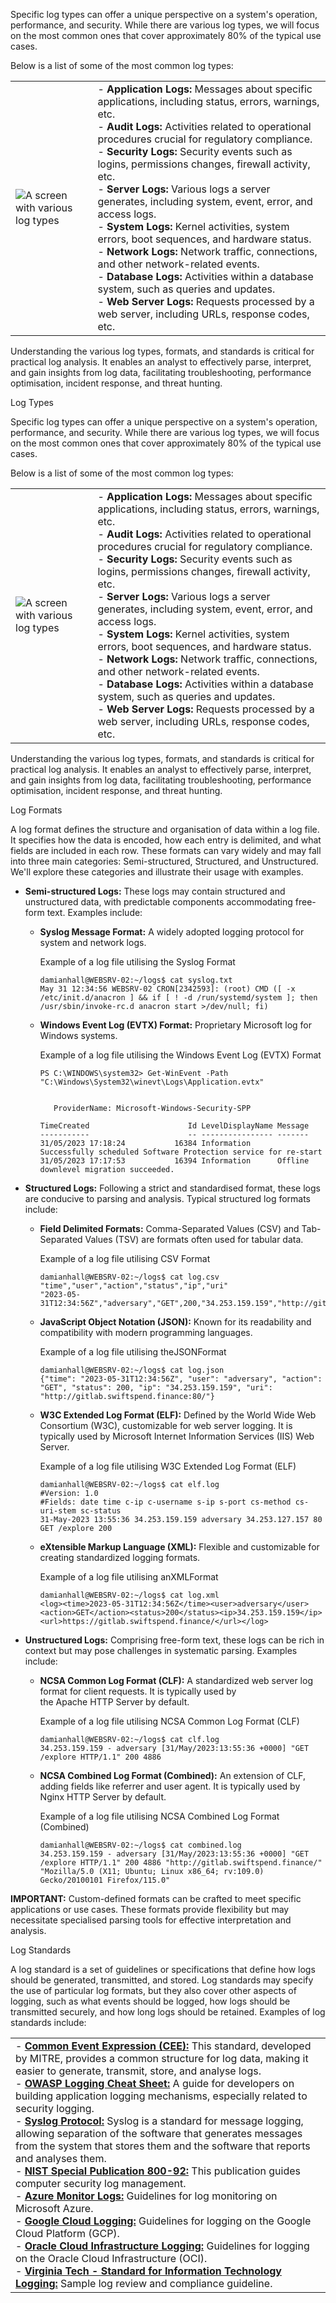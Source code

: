 Specific log types can offer a unique perspective on a system's operation, performance, and security. While there are various log types, we will focus on the most common ones that cover approximately 80% of the typical use cases.

Below is a list of some of the most common log types:

|   |   |
|---|---|
|![A screen with various log types](https://tryhackme-images.s3.amazonaws.com/user-uploads/63da722f2d207d0049da10b1/room-content/dd8471228f690b259b22b69d39b18acc.svg)|- **Application Logs:** Messages about specific applications, including status, errors, warnings, etc.<br>- **Audit Logs:** Activities related to operational procedures crucial for regulatory compliance.<br>- **Security Logs:** Security events such as logins, permissions changes, firewall activity, etc.<br>- **Server Logs:** Various logs a server generates, including system, event, error, and access logs.<br>- **System Logs:** Kernel activities, system errors, boot sequences, and hardware status.<br>- **Network Logs:** Network traffic, connections, and other network-related events.<br>- **Database Logs:** Activities within a database system, such as queries and updates.<br>- **Web Server Logs:** Requests processed by a web server, including URLs, response codes, etc.|

  

Understanding the various log types, formats, and standards is critical for practical log analysis. It enables an analyst to effectively parse, interpret, and gain insights from log data, facilitating troubleshooting, performance optimisation, incident response, and threat hunting.


Log Types

Specific log types can offer a unique perspective on a system's operation, performance, and security. While there are various log types, we will focus on the most common ones that cover approximately 80% of the typical use cases.

Below is a list of some of the most common log types:

|   |   |
|---|---|
|![A screen with various log types](https://tryhackme-images.s3.amazonaws.com/user-uploads/63da722f2d207d0049da10b1/room-content/dd8471228f690b259b22b69d39b18acc.svg)|- **Application Logs:** Messages about specific applications, including status, errors, warnings, etc.<br>- **Audit Logs:** Activities related to operational procedures crucial for regulatory compliance.<br>- **Security Logs:** Security events such as logins, permissions changes, firewall activity, etc.<br>- **Server Logs:** Various logs a server generates, including system, event, error, and access logs.<br>- **System Logs:** Kernel activities, system errors, boot sequences, and hardware status.<br>- **Network Logs:** Network traffic, connections, and other network-related events.<br>- **Database Logs:** Activities within a database system, such as queries and updates.<br>- **Web Server Logs:** Requests processed by a web server, including URLs, response codes, etc.|

  

Understanding the various log types, formats, and standards is critical for practical log analysis. It enables an analyst to effectively parse, interpret, and gain insights from log data, facilitating troubleshooting, performance optimisation, incident response, and threat hunting.

Log Formats

A log format defines the structure and organisation of data within a log file. It specifies how the data is encoded, how each entry is delimited, and what fields are included in each row. These formats can vary widely and may fall into three main categories: Semi-structured, Structured, and Unstructured. We'll explore these categories and illustrate their usage with examples.

- **Semi-structured Logs:** These logs may contain structured and unstructured data, with predictable components accommodating free-form text. Examples include:
    
    - **Syslog Message Format:** A widely adopted logging protocol for system and network logs.
        
        Example of a log file utilising the Syslog Format
        
        ```shell-session
        damianhall@WEBSRV-02:~/logs$ cat syslog.txt
        May 31 12:34:56 WEBSRV-02 CRON[2342593]: (root) CMD ([ -x /etc/init.d/anacron ] && if [ ! -d /run/systemd/system ]; then /usr/sbin/invoke-rc.d anacron start >/dev/null; fi)
        ```
        
          
        
    - **Windows Event Log (EVTX) Format:** Proprietary Microsoft log for Windows systems.
        
        Example of a log file utilising the Windows Event Log (EVTX) Format
        
        ```shell-session
        PS C:\WINDOWS\system32> Get-WinEvent -Path "C:\Windows\System32\winevt\Logs\Application.evtx"
        
        
           ProviderName: Microsoft-Windows-Security-SPP
        
        TimeCreated                      Id LevelDisplayName Message
        -----------                      -- ---------------- -------
        31/05/2023 17:18:24           16384 Information      Successfully scheduled Software Protection service for re-start
        31/05/2023 17:17:53           16394 Information      Offline downlevel migration succeeded.
        ```
        
          
        
- **Structured Logs:** Following a strict and standardised format, these logs are conducive to parsing and analysis. Typical structured log formats include:
    
    - **Field Delimited Formats:** Comma-Separated Values (CSV) and Tab-Separated Values (TSV) are formats often used for tabular data.
        
        Example of a log file utilising CSV Format
        
        ```shell-session
        damianhall@WEBSRV-02:~/logs$ cat log.csv
        "time","user","action","status","ip","uri"
        "2023-05-31T12:34:56Z","adversary","GET",200,"34.253.159.159","http://gitlab.swiftspend.finance:80/"
        ```
        
          
        
    - **JavaScript Object Notation (JSON):** Known for its readability and compatibility with modern programming languages.
        
        Example of a log file utilising theJSONFormat
        
        ```shell-session
        damianhall@WEBSRV-02:~/logs$ cat log.json
        {"time": "2023-05-31T12:34:56Z", "user": "adversary", "action": "GET", "status": 200, "ip": "34.253.159.159", "uri": "http://gitlab.swiftspend.finance:80/"}
        ```
        
          
        
    - **W3C Extended Log Format (ELF):** Defined by the World Wide Web Consortium (W3C), customizable for web server logging. It is typically used by Microsoft Internet Information Services (IIS) Web Server.
        
        Example of a log file utilising W3C Extended Log Format (ELF)
        
        ```shell-session
        damianhall@WEBSRV-02:~/logs$ cat elf.log
        #Version: 1.0
        #Fields: date time c-ip c-username s-ip s-port cs-method cs-uri-stem sc-status
        31-May-2023 13:55:36 34.253.159.159 adversary 34.253.127.157 80 GET /explore 200
        ```
        
          
        
    - **eXtensible Markup Language (XML):** Flexible and customizable for creating standardized logging formats.
        
        Example of a log file utilising anXMLFormat
        
        ```shell-session
        damianhall@WEBSRV-02:~/logs$ cat log.xml
        <log><time>2023-05-31T12:34:56Z</time><user>adversary</user><action>GET</action><status>200</status><ip>34.253.159.159</ip><url>https://gitlab.swiftspend.finance/</url></log>
        ```
        
          
        
- **Unstructured Logs:** Comprising free-form text, these logs can be rich in context but may pose challenges in systematic parsing. Examples include:
    
    - **NCSA Common Log Format (CLF):** A standardized web server log format for client requests. It is typically used by the Apache HTTP Server by default.
        
        Example of a log file utilising NCSA Common Log Format (CLF)
        
        ```shell-session
        damianhall@WEBSRV-02:~/logs$ cat clf.log
        34.253.159.159 - adversary [31/May/2023:13:55:36 +0000] "GET /explore HTTP/1.1" 200 4886
        ```
        
          
        
    - **NCSA Combined Log Format (Combined):** An extension of CLF, adding fields like referrer and user agent. It is typically used by Nginx HTTP Server by default.
        
        Example of a log file utilising NCSA Combined Log Format (Combined)
        
        ```shell-session
        damianhall@WEBSRV-02:~/logs$ cat combined.log
        34.253.159.159 - adversary [31/May/2023:13:55:36 +0000] "GET /explore HTTP/1.1" 200 4886 "http://gitlab.swiftspend.finance/" "Mozilla/5.0 (X11; Ubuntu; Linux x86_64; rv:109.0) Gecko/20100101 Firefox/115.0"
        ```
        
          
        

**IMPORTANT:** Custom-defined formats can be crafted to meet specific applications or use cases. These formats provide flexibility but may necessitate specialised parsing tools for effective interpretation and analysis.

Log Standards

A log standard is a set of guidelines or specifications that define how logs should be generated, transmitted, and stored. Log standards may specify the use of particular log formats, but they also cover other aspects of logging, such as what events should be logged, how logs should be transmitted securely, and how long logs should be retained. Examples of log standards include:

|   |
|---|
|- **[**Common Event Expression (CEE):**](https://cee.mitre.org/)** This standard, developed by MITRE, provides a common structure for log data, making it easier to generate, transmit, store, and analyse logs.<br>- **[OWASP Logging Cheat Sheet:](https://cheatsheetseries.owasp.org/cheatsheets/Logging_Cheat_Sheet.html)** A guide for developers on building application logging mechanisms, especially related to security logging.<br>- **[Syslog Protocol:](https://datatracker.ietf.org/doc/html/rfc5424)** Syslog is a standard for message logging, allowing separation of the software that generates messages from the system that stores them and the software that reports and analyses them.<br>- **[NIST Special Publication 800-92:](https://nvlpubs.nist.gov/nistpubs/Legacy/SP/nistspecialpublication800-92.pdf)** This publication guides computer security log management.<br>- **[Azure Monitor Logs:](https://learn.microsoft.com/en-us/azure/azure-monitor/logs/data-platform-logs)** Guidelines for log monitoring on Microsoft Azure.<br>- **[Google Cloud Logging:](https://cloud.google.com/logging/docs)** Guidelines for logging on the Google Cloud Platform (GCP).<br>- **[Oracle Cloud Infrastructure Logging:](https://docs.oracle.com/en-us/iaas/Content/Logging/Concepts/loggingoverview.htm)** Guidelines for logging on the Oracle Cloud Infrastructure (OCI).<br>- **[Virginia Tech - Standard for Information Technology Logging:](https://it.vt.edu/content/dam/it_vt_edu/policies/Standard_for_Information_Technology_Logging.pdf)** Sample log review and compliance guideline.|